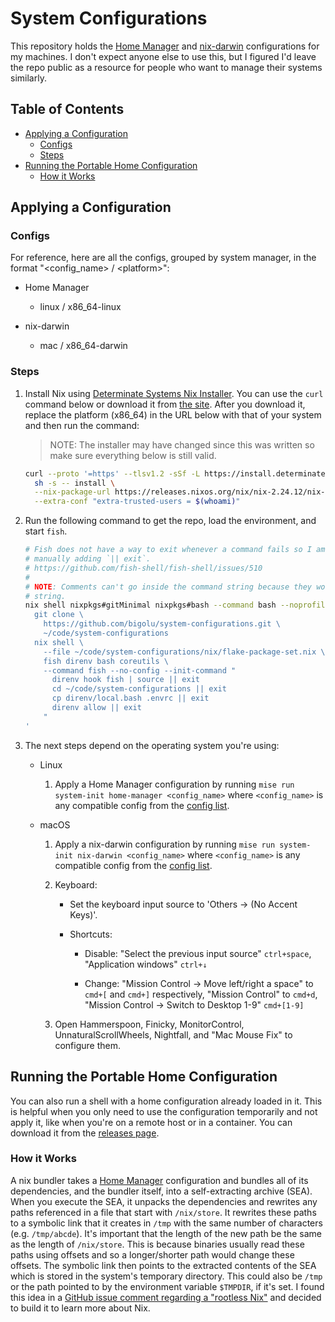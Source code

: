 # System Configurations

This repository holds the [Home Manager][home-manager] and
[nix-darwin][nix-darwin] configurations for my machines. I don't expect anyone
else to use this, but I figured I'd leave the repo public as a resource for
people who want to manage their systems similarly.

## Table of Contents

<!--
  DO NOT EDIT THE TABLE OF CONTENTS MANUALLY.
  It gets generated by doctoc:
  https://github.com/thlorenz/doctoc
  To regenerate, run `mise run check generate`. Though the pre-commit hook will
  automatically run this for you.
-->
<!-- START doctoc generated TOC please keep comment here to allow auto update -->
<!-- DON'T EDIT THIS SECTION, INSTEAD RE-RUN doctoc TO UPDATE -->

- [Applying a Configuration](#applying-a-configuration)
  - [Configs](#configs)
  - [Steps](#steps)
- [Running the Portable Home Configuration](#running-the-portable-home-configuration)
  - [How it Works](#how-it-works)

<!-- END doctoc generated TOC please keep comment here to allow auto update -->

## Applying a Configuration

### Configs

For reference, here are all the configs, grouped by system manager, in the
format "\<config_name> / \<platform>":

<!-- START_CONFIGURATIONS -->

- Home Manager

  - linux / x86_64-linux

- nix-darwin

  - mac / x86_64-darwin

<!-- END_CONFIGURATIONS -->

### Steps

1. Install Nix using [Determinate Systems Nix
   Installer][determinate-systems-installer]. You can use the `curl` command
   below or download it from [the site][determinate-systems-installer-install].
   After you download it, replace the platform (x86_64) in the URL below with
   that of your system and then run the command:

   > NOTE: The installer may have changed since this was written so make sure
   > everything below is still valid.

   ```bash
   curl --proto '=https' --tlsv1.2 -sSf -L https://install.determinate.systems/nix | \
     sh -s -- install \
     --nix-package-url https://releases.nixos.org/nix/nix-2.24.12/nix-2.24.12-x86_64-linux.tar.xz \
     --extra-conf "extra-trusted-users = $(whoami)"
   ```

2. Run the following command to get the repo, load the environment, and start
   `fish`.

   ```bash
   # Fish does not have a way to exit whenever a command fails so I am
   # manually adding `|| exit`.
   # https://github.com/fish-shell/fish-shell/issues/510
   #
   # NOTE: Comments can't go inside the command string because they would end the
   # string.
   nix shell nixpkgs#gitMinimal nixpkgs#bash --command bash --noprofile --norc -euc '
     git clone \
       https://github.com/bigolu/system-configurations.git \
       ~/code/system-configurations
     nix shell \
       --file ~/code/system-configurations/nix/flake-package-set.nix \
       fish direnv bash coreutils \
       --command fish --no-config --init-command "
         direnv hook fish | source || exit
         cd ~/code/system-configurations || exit
         cp direnv/local.bash .envrc || exit
         direnv allow || exit
       "
   '
   ```

3. The next steps depend on the operating system you're using:

   - Linux

     1. Apply a Home Manager configuration by running
        `mise run system-init home-manager <config_name>` where `<config_name>`
        is any compatible config from the [config list](#configs).

   - macOS

     1. Apply a nix-darwin configuration by running
        `mise run system-init nix-darwin <config_name>` where `<config_name>` is
        any compatible config from the [config list](#configs).

     2. Keyboard:

        - Set the keyboard input source to 'Others → (No Accent Keys)'.

        <!--
          TODO: I can automate shortcuts when this issue gets resolved:
          https://github.com/LnL7/nix-darwin/issues/185
        -->

        - Shortcuts:

          - Disable: "Select the previous input source" `ctrl+space`,
            "Application windows" `ctrl+↓`

          - Change: "Mission Control → Move left/right a space" to `cmd+[` and
            `cmd+]` respectively, "Mission Control" to `cmd+d`, "Mission Control
            → Switch to Desktop 1-9" `cmd+[1-9]`

     3. Open Hammerspoon, Finicky, MonitorControl, UnnaturalScrollWheels,
        Nightfall, and "Mac Mouse Fix" to configure them.

## Running the Portable Home Configuration

You can also run a shell with a home configuration already loaded in it. This is
helpful when you only need to use the configuration temporarily and not apply
it, like when you're on a remote host or in a container. You can download it
from the [releases page][releases].

### How it Works

A nix bundler takes a [Home Manager][home-manager] configuration and bundles all
of its dependencies, and the bundler itself, into a self-extracting archive
(SEA). When you execute the SEA, it unpacks the dependencies and rewrites any
paths referenced in a file that start with `/nix/store`. It rewrites these paths
to a symbolic link that it creates in `/tmp` with the same number of characters
(e.g. `/tmp/abcde`). It's important that the length of the new path be the same
as the length of `/nix/store`. This is because binaries usually read these paths
using offsets and so a longer/shorter path would change these offsets. The
symbolic link then points to the extracted contents of the SEA which is stored
in the system's temporary directory. This could also be `/tmp` or the path
pointed to by the environment variable `$TMPDIR`, if it's set. I found this idea
in a [GitHub issue comment regarding a "rootless Nix"][rootless-nix] and decided
to build it to learn more about Nix.

[determinate-systems-installer]:
  https://github.com/DeterminateSystems/nix-installer
[determinate-systems-installer-install]:
  https://github.com/DeterminateSystems/nix-installer?tab=readme-ov-file#install-nix
[home-manager]: https://github.com/nix-community/home-manager
[nix-darwin]: https://github.com/LnL7/nix-darwin
[rootless-nix]: https://github.com/NixOS/nix/issues/1971#issue-304578884
[releases]: https://github.com/bigolu/system-configurations/releases/latest
